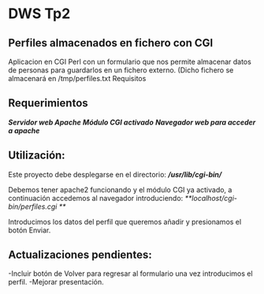 # DWS Tp2
                                               
## Perfiles almacenados en fichero con CGI

Aplicacion en CGI Perl con un formulario que nos permite almacenar datos de personas para guardarlos en un fichero externo. (Dicho fichero se almacenará en /tmp/perfiles.txt
Requisitos

## Requerimientos

_**Servidor web Apache**_
_**Módulo CGI activado**_
_**Navegador web para acceder a apache**_

## Utilización:

Este proyecto debe desplegarse en el directorio: 
_**/usr/lib/cgi-bin/**_

Debemos tener apache2 funcionando y el módulo CGI ya activado, a continuación accedemos al navegador introduciendo:
_**localhost/cgi-bin/perfiles.cgi **_

Introducimos los datos del perfil que queremos añadir y presionamos el botón Enviar.

## Actualizaciones pendientes:

-Incluir botón de Volver para regresar al formulario una vez introducimos el perfil.
-Mejorar presentación.

